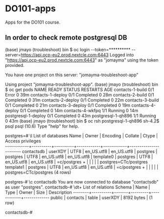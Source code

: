 # DO101-apps

Apps for the DO101 course.

## In order to check remote postgresql DB

(base) jmayo (troubleshoot) bin $ oc login --token=********** --server=https://api.ocp-eu2.prod.nextcle.com:6443
Logged into "https://api.ocp-eu2.prod.nextcle.com:6443" as "jomayma" using the token provided.

You have one project on this server: "jomayma-troubleshoot-app"

Using project "jomayma-troubleshoot-app".
(base) jmayo (troubleshoot) bin $ oc get pods
NAME                  READY   STATUS      RESTARTS   AGE
contacts-1-build      0/1     Error       0          39m
contacts-1-deploy     0/1     Completed   0          28m
contacts-2-build      0/1     Completed   0          31m
contacts-2-deploy     0/1     Completed   0          22m
contacts-3-build      0/1     Completed   0          21m
contacts-3-deploy     0/1     Completed   0          19m
contacts-4-deploy     0/1     Completed   0          14m
contacts-4-wkfpq      1/1     Running     0          14m
postgresql-1-deploy   0/1     Completed   0          43m
postgresql-1-qh896    1/1     Running     0          43m
(base) jmayo (troubleshoot) bin $ oc rsh postgresql-1-qh896
sh-4.2$ psql
psql (10.6)
Type "help" for help.

postgres=# \l
                                 List of databases
    Name    |  Owner   | Encoding |  Collate   |   Ctype    |   Access privileges   
------------+----------+----------+------------+------------+-----------------------
 contactsdb | userXDY  | UTF8     | en_US.utf8 | en_US.utf8 | 
 postgres   | postgres | UTF8     | en_US.utf8 | en_US.utf8 | 
 template0  | postgres | UTF8     | en_US.utf8 | en_US.utf8 | =c/postgres          +
            |          |          |            |            | postgres=CTc/postgres
 template1  | postgres | UTF8     | en_US.utf8 | en_US.utf8 | =c/postgres          +
            |          |          |            |            | postgres=CTc/postgres
(4 rows)

postgres-# \c contactsdb
You are now connected to database "contactsdb" as user "postgres".
contactsdb-# \dt+
                       List of relations
 Schema |   Name   | Type  |  Owner  |    Size    | Description 
--------+----------+-------+---------+------------+-------------
 public | contacts | table | userXDY | 8192 bytes | 
(1 row)

contactsdb-# 